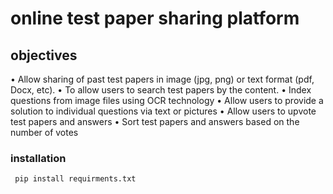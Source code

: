 # online test paper sharing platform
## objectives 
•	Allow sharing of past test papers in image (jpg, png) or text format (pdf, Docx, etc).
•	To allow users to search test papers by the content.
•	Index questions from image files using OCR technology
•	Allow users to provide a solution to individual questions via text or pictures 
•	Allow users to upvote test papers and answers 
•	Sort test papers and answers based on the number of votes

### installation
 ```shell
  pip install requirments.txt
 ```
